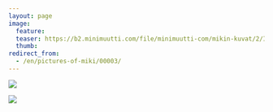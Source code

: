 ```yaml
---
layout: page
image:
  feature:
  teaser: https://b2.minimuutti.com/file/minimuutti-com/mikin-kuvat/2/IMG00163-245px.jpg
  thumb:
redirect_from:
  - /en/pictures-of-miki/00003/
---
```


[![](https://b2.minimuutti.com/file/minimuutti-com/mikin-kuvat/3/IMG00163-800px.jpg)](https://dl.dropboxusercontent.com/sh/ea1wtnz7z734o12/AABTszFke2eVRP6OojZTlwEea/mikin-kuvat/3/IMG00163.jpg)

[![](https://b2.minimuutti.com/file/minimuutti-com/mikin-kuvat/3/IMG00166_2-800px.jpg)](https://dl.dropboxusercontent.com/sh/ea1wtnz7z734o12/AABlG3vwjpecXiLKC0A6C9hJa/mikin-kuvat/3/IMG00166_2.jpg)
